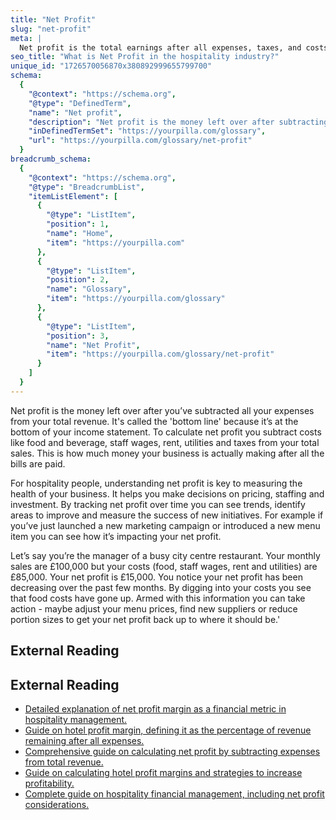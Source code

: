 ```yaml
---
title: "Net Profit"
slug: "net-profit"
meta: |
  Net profit is the total earnings after all expenses, taxes, and costs are deducted from total revenue. It shows a restaurant, cafe, bar, or hotel's profitability.
seo_title: "What is Net Profit in the hospitality industry?"
unique_id: "1726570056870x380892999655799700"
schema:
  {
    "@context": "https://schema.org",
    "@type": "DefinedTerm",
    "name": "Net profit",
    "description": "Net profit is the money left over after subtracting all expenses from total revenue, representing the bottom line on an income statement.",
    "inDefinedTermSet": "https://yourpilla.com/glossary",
    "url": "https://yourpilla.com/glossary/net-profit"
  }
breadcrumb_schema:
  {
    "@context": "https://schema.org",
    "@type": "BreadcrumbList",
    "itemListElement": [
      {
        "@type": "ListItem",
        "position": 1,
        "name": "Home",
        "item": "https://yourpilla.com"
      },
      {
        "@type": "ListItem",
        "position": 2,
        "name": "Glossary",
        "item": "https://yourpilla.com/glossary"
      },
      {
        "@type": "ListItem",
        "position": 3,
        "name": "Net Profit",
        "item": "https://yourpilla.com/glossary/net-profit"
      }
    ]
  }
---
```


Net profit is the money left over after you’ve subtracted all your expenses from your total revenue. It's called the 'bottom line' because it’s at the bottom of your income statement. To calculate net profit you subtract costs like food and beverage, staff wages, rent, utilities and taxes from your total sales. This is how much money your business is actually making after all the bills are paid.

For hospitality people, understanding net profit is key to measuring the health of your business. It helps you make decisions on pricing, staffing and investment. By tracking net profit over time you can see trends, identify areas to improve and measure the success of new initiatives. For example if you’ve just launched a new marketing campaign or introduced a new menu item you can see how it’s impacting your net profit.

Let’s say you’re the manager of a busy city centre restaurant. Your monthly sales are £100,000 but your costs (food, staff wages, rent and utilities) are £85,000. Your net profit is £15,000. You notice your net profit has been decreasing over the past few months. By digging into your costs you see that food costs have gone up. Armed with this information you can take action - maybe adjust your menu prices, find new suppliers or reduce portion sizes to get your net profit back up to where it should be.'

## External Reading



## External Reading

*   [Detailed explanation of net profit margin as a financial metric in hospitality management.](https://library.fiveable.me/key-terms/hospitality-management/net-profit-margin)
*   [Guide on hotel profit margin, defining it as the percentage of revenue remaining after all expenses.](https://www.siteminder.com/r/hotel-profit-margin/)
*   [Comprehensive guide on calculating net profit by subtracting expenses from total revenue.](https://portmanfinancegroup.co.uk/understanding-finance/a-comprehensive-guide-to-net-profit/)
*   [Guide on calculating hotel profit margins and strategies to increase profitability.](https://www.cloudbeds.com/hotel-business/profit-margin/)
*   [Complete guide on hospitality financial management, including net profit considerations.](https://www.netsuite.com/portal/resource/articles/financial-management/hospitality-financial-management.shtml)